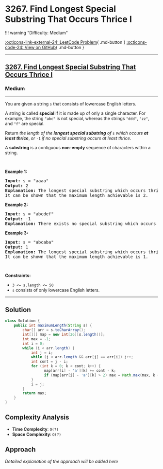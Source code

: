 # 3267. Find Longest Special Substring That Occurs Thrice I

!!! warning "Difficulty: Medium"

[:octicons-link-external-24: LeetCode Problem](https://leetcode.com/problems/find-longest-special-substring-that-occurs-thrice-i/){ .md-button }
[:octicons-code-24: View on GitHub](https://github.com/RAJ8664/Leetcode/tree/master/3267-find-longest-special-substring-that-occurs-thrice-i){ .md-button }

---

<h2><a href="https://leetcode.com/problems/find-longest-special-substring-that-occurs-thrice-i">3267. Find Longest Special Substring That Occurs Thrice I</a></h2><h3>Medium</h3><hr><p>You are given a string <code>s</code> that consists of lowercase English letters.</p>

<p>A string is called <strong>special</strong> if it is made up of only a single character. For example, the string <code>&quot;abc&quot;</code> is not special, whereas the strings <code>&quot;ddd&quot;</code>, <code>&quot;zz&quot;</code>, and <code>&quot;f&quot;</code> are special.</p>

<p>Return <em>the length of the <strong>longest special substring</strong> of </em><code>s</code> <em>which occurs <strong>at least thrice</strong></em>, <em>or </em><code>-1</code><em> if no special substring occurs at least thrice</em>.</p>

<p>A <strong>substring</strong> is a contiguous <strong>non-empty</strong> sequence of characters within a string.</p>

<p>&nbsp;</p>
<p><strong class="example">Example 1:</strong></p>

<pre>
<strong>Input:</strong> s = &quot;aaaa&quot;
<strong>Output:</strong> 2
<strong>Explanation:</strong> The longest special substring which occurs thrice is &quot;aa&quot;: substrings &quot;<u><strong>aa</strong></u>aa&quot;, &quot;a<u><strong>aa</strong></u>a&quot;, and &quot;aa<u><strong>aa</strong></u>&quot;.
It can be shown that the maximum length achievable is 2.
</pre>

<p><strong class="example">Example 2:</strong></p>

<pre>
<strong>Input:</strong> s = &quot;abcdef&quot;
<strong>Output:</strong> -1
<strong>Explanation:</strong> There exists no special substring which occurs at least thrice. Hence return -1.
</pre>

<p><strong class="example">Example 3:</strong></p>

<pre>
<strong>Input:</strong> s = &quot;abcaba&quot;
<strong>Output:</strong> 1
<strong>Explanation:</strong> The longest special substring which occurs thrice is &quot;a&quot;: substrings &quot;<u><strong>a</strong></u>bcaba&quot;, &quot;abc<u><strong>a</strong></u>ba&quot;, and &quot;abcab<u><strong>a</strong></u>&quot;.
It can be shown that the maximum length achievable is 1.
</pre>

<p>&nbsp;</p>
<p><strong>Constraints:</strong></p>

<ul>
	<li><code>3 &lt;= s.length &lt;= 50</code></li>
	<li><code>s</code> consists of only lowercase English letters.</li>
</ul>


---

## Solution

```java
class Solution {
    public int maximumLength(String s) {
        char[] arr = s.toCharArray();
        int[][] map = new int[26][s.length()];
        int max = -1;
        int i = 0;
        while (i < arr.length) {
            int j = i;
            while (j < arr.length && arr[j] == arr[i]) j++;
            int cont = j - i;
            for (int k = 0; k < cont; k++) {
                  map[arr[i] - 'a'][k] += cont - k;
                  if (map[arr[i] - 'a'][k] > 2) max = Math.max(max, k + 1);
            }
            i = j;
        }
        return max;
    }
}
```

## Complexity Analysis

- **Time Complexity**: `O(?)`
- **Space Complexity**: `O(?)`

## Approach

*Detailed explanation of the approach will be added here*

